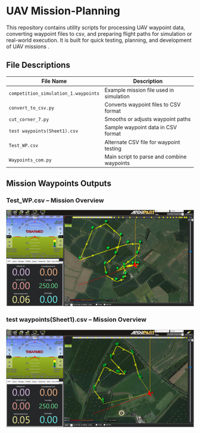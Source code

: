 # UAV Mission-Planning
This repository contains utility scripts for processing UAV waypoint data, converting waypoint files to csv, and preparing flight paths for simulation or real-world execution. It is built for quick testing, planning, and development of UAV missions .


## File Descriptions

| File Name                          | Description                                  |
|-----------------------------------|----------------------------------------------|
| `competition_simulation_1.waypoints` | Example mission file used in simulation      |
| `convert_to_csv.py`               | Converts waypoint files to CSV format         |
| `cut_corner_7.py`                 | Smooths or adjusts waypoint paths             |
| `test waypoints(Sheet1).csv`      | Sample waypoint data in CSV format            |
| `Test_WP.csv`                     | Alternate CSV file for waypoint testing       |
| `Waypoints_com.py`                | Main script to parse and combine waypoints    |

## Mission Waypoints Outputs

### Test_WP.csv – Mission Overview
![Test WP Mission](./Test_WP_mission.png)

### test waypoints(Sheet1).csv – Mission Overview
![Sheet1 Mission](./test%20waypoints(Sheet1)_mission.png)
